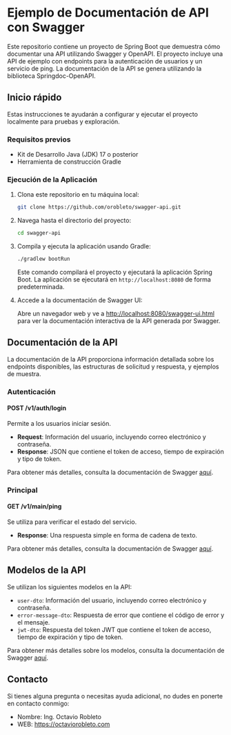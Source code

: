 # Ejemplo de Documentación de API con Swagger

Este repositorio contiene un proyecto de Spring Boot que demuestra cómo documentar una API utilizando Swagger y OpenAPI. El proyecto incluye una API de ejemplo con endpoints para la autenticación de usuarios y un servicio de ping. La documentación de la API se genera utilizando la biblioteca Springdoc-OpenAPI.

## Inicio rápido

Estas instrucciones te ayudarán a configurar y ejecutar el proyecto localmente para pruebas y exploración.

### Requisitos previos

- Kit de Desarrollo Java (JDK) 17 o posterior
- Herramienta de construcción Gradle

### Ejecución de la Aplicación

1. Clona este repositorio en tu máquina local:

   ```bash
   git clone https://github.com/orobleto/swagger-api.git
   ```

2. Navega hasta el directorio del proyecto:

   ```bash
   cd swagger-api
   ```

3. Compila y ejecuta la aplicación usando Gradle:

   ```bash
   ./gradlew bootRun
   ```

   Este comando compilará el proyecto y ejecutará la aplicación Spring Boot. La aplicación se ejecutará en `http://localhost:8080` de forma predeterminada.

4. Accede a la documentación de Swagger UI:

   Abre un navegador web y ve a [http://localhost:8080/swagger-ui.html](http://localhost:8080/swagger-ui.html) para ver la documentación interactiva de la API generada por Swagger.

## Documentación de la API

La documentación de la API proporciona información detallada sobre los endpoints disponibles, las estructuras de solicitud y respuesta, y ejemplos de muestra.

### Autenticación

#### POST /v1/auth/login

Permite a los usuarios iniciar sesión.

- **Request**: Información del usuario, incluyendo correo electrónico y contraseña.
- **Response**: JSON que contiene el token de acceso, tiempo de expiración y tipo de token.

Para obtener más detalles, consulta la documentación de Swagger [aquí](http://localhost:8080/swagger-ui.html#/Auth/login).

### Principal

#### GET /v1/main/ping

Se utiliza para verificar el estado del servicio.

- **Response**: Una respuesta simple en forma de cadena de texto.

Para obtener más detalles, consulta la documentación de Swagger [aquí](http://localhost:8080/swagger-ui.html#/Main/ping).

## Modelos de la API

Se utilizan los siguientes modelos en la API:

- `user-dto`: Información del usuario, incluyendo correo electrónico y contraseña.
- `error-message-dto`: Respuesta de error que contiene el código de error y el mensaje.
- `jwt-dto`: Respuesta del token JWT que contiene el token de acceso, tiempo de expiración y tipo de token.

Para obtener más detalles sobre los modelos, consulta la documentación de Swagger [aquí](http://localhost:8080/swagger-ui.html#/Models).

## Contacto

Si tienes alguna pregunta o necesitas ayuda adicional, no dudes en ponerte en contacto conmigo:

- Nombre: Ing. Octavio Robleto
- WEB: https://octaviorobleto.com
